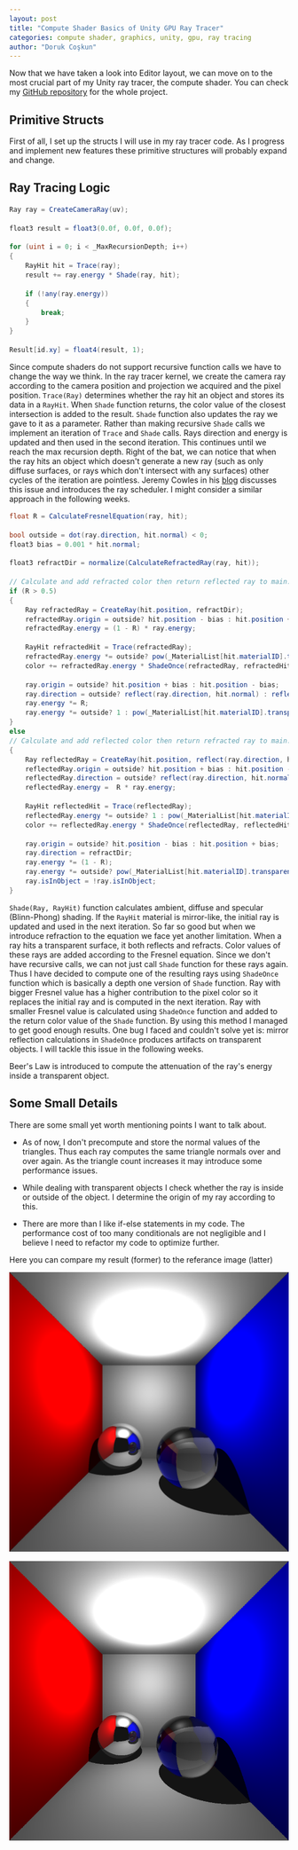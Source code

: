 ```yaml
---
layout: post
title: "Compute Shader Basics of Unity GPU Ray Tracer"
categories: compute shader, graphics, unity, gpu, ray tracing
author: "Doruk Coşkun"
---
```


Now that we have taken a look into Editor layout, we can move on to the most crucial part of my Unity ray tracer, the compute shader. You can check my [GitHub repository](https://github.com/Doruk-Coskun/Unity-Ray-Tracer) for the whole project.

## Primitive Structs

First of all, I set up the structs I will use in my ray tracer code. As I progress and implement new features these primitive structures will probably expand and change.

## Ray Tracing Logic


```csharp
Ray ray = CreateCameraRay(uv);

float3 result = float3(0.0f, 0.0f, 0.0f);

for (uint i = 0; i < _MaxRecursionDepth; i++) 
{
    RayHit hit = Trace(ray);
    result += ray.energy * Shade(ray, hit);

    if (!any(ray.energy))
    {
        break;
    }
}

Result[id.xy] = float4(result, 1);
```


Since compute shaders do not support recursive function calls we have to change the way we think. In the ray tracer kernel, we create the camera ray according to the camera position and projection we acquired and the pixel position. `Trace(Ray)` determines whether the ray hit an object and stores its data in a `RayHit`. When `Shade` function returns, the color value of the closest intersection is added to the result. `Shade` function also updates the ray we gave to it as a parameter. Rather than making recursive `Shade` calls we implement an iteration of `Trace` and `Shade` calls. Rays direction and energy is updated and then used in the second iteration. This continues until we reach the max recursion depth. Right of the bat, we can notice that when the ray hits an object which doesn't generate a new ray (such as only diffuse surfaces, or rays which don't intersect with any surfaces) other cycles of the iteration are pointless. Jeremy Cowles in his [blog](https://medium.com/@jcowles/gpu-ray-tracing-in-one-weekend-3e7d874b3b0f) discusses this issue and introduces the ray scheduler. I might consider a similar approach in the following weeks.


```csharp
float R = CalculateFresnelEquation(ray, hit);

bool outside = dot(ray.direction, hit.normal) < 0; 
float3 bias = 0.001 * hit.normal; 

float3 refractDir = normalize(CalculateRefractedRay(ray, hit));

// Calculate and add refracted color then return reflected ray to main.
if (R > 0.5) 
{   
    Ray refractedRay = CreateRay(hit.position, refractDir);
    refractedRay.origin = outside? hit.position - bias : hit.position + bias;
    refractedRay.energy = (1 - R) * ray.energy;

    RayHit refractedHit = Trace(refractedRay);
    refractedRay.energy *= outside? pow(_MaterialList[hit.materialID].transparency, length(abs(refractedHit.position - hit.position))) : 1;
    color += refractedRay.energy * ShadeOnce(refractedRay, refractedHit);

    ray.origin = outside? hit.position + bias : hit.position - bias;
    ray.direction = outside? reflect(ray.direction, hit.normal) : reflect(ray.direction, -hit.normal);
    ray.energy *= R;
    ray.energy *= outside? 1 : pow(_MaterialList[hit.materialID].transparency, 2);
}
else
// Calculate and add reflected color then return refracted ray to main.
{
    Ray reflectedRay = CreateRay(hit.position, reflect(ray.direction, hit.normal));
    reflectedRay.origin = outside? hit.position + bias : hit.position - bias;
    reflectedRay.direction = outside? reflect(ray.direction, hit.normal) : reflect(ray.direction, -hit.normal);
    reflectedRay.energy =  R * ray.energy;

    RayHit reflectedHit = Trace(reflectedRay);
    reflectedRay.energy *= outside? 1 : pow(_MaterialList[hit.materialID].transparency, length(abs(reflectedHit.position - hit.position)));
    color += reflectedRay.energy * ShadeOnce(reflectedRay, reflectedHit);

    ray.origin = outside? hit.position - bias : hit.position + bias;
    ray.direction = refractDir;
    ray.energy *= (1 - R);
    ray.energy *= outside? pow(_MaterialList[hit.materialID].transparency, 2) : 1;
    ray.isInObject = !ray.isInObject;
}
```


`Shade(Ray, RayHit)` function calculates ambient, diffuse and specular (Blinn-Phong) shading. If the `RayHit` material is mirror-like, the initial ray is updated and used in the next iteration. So far so good but when we introduce refraction to the equation we face yet another limitation. When a ray hits a transparent surface, it both reflects and refracts. Color values of these rays are added according to the Fresnel equation. Since we don't have recursive calls, we can not just call `Shade` function for these rays again. Thus I have decided to compute one of the resulting rays using `ShadeOnce` function which is basically a depth one version of `Shade` function. Ray with bigger Fresnel value has a higher contribution to the pixel color so it replaces the initial ray and is computed in the next iteration. Ray with smaller Fresnel value is calculated using `ShadeOnce` function and added to the return color value of the `Shade` function. By using this method I managed to get good enough results. One bug I faced and couldn't solve yet is: mirror reflection calculations in `ShadeOnce` produces artifacts on transparent objects. I will tackle this issue in the following weeks.

Beer's Law is introduced to compute the attenuation of the ray's energy inside a transparent object.

## Some Small Details

There are some small yet worth mentioning points I want to talk about.

- As of now, I don't precompute and store the normal values of the triangles. Thus each ray computes the same triangle normals over and over again. As the triangle count increases it may introduce some performance issues.

- While dealing with transparent objects I check whether the ray is inside or outside of the object. I determine the origin of my ray according to this.

- There are more than I like if-else statements in my code. The performance cost of too many conditionals are not negligible and I believe I need to refactor my code to optimize further.

Here you can compare my result (former) to the referance image (latter)

![my-result](/assets/screen-shots/me_CornellBox_glass.png) 


![reference-image](/assets/screen-shots/cornellbox_glass.png)
